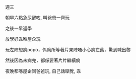 週三

朝早六點急尿醒咗, 叫爸爸一齊玩

之後一早返學

放學好乖喺屋企玩

玩左陣想痾popo，係廁所等著片果陣唔小心痾左舊，驚到喊出黎

然後因為未痾完，都係要著片片繼續痾

夜晚都喺屋企同爸爸玩, 自己話瞓覺, 乖

